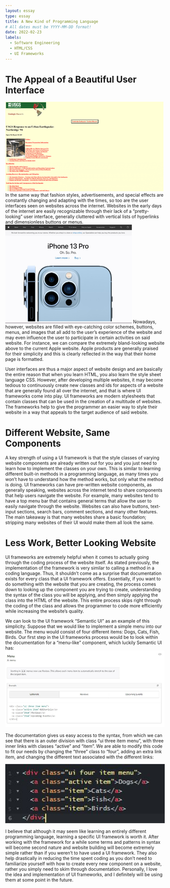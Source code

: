 ```yaml
---
layout: essay
type: essay
title: A New Kind of Programming Language
# All dates must be YYYY-MM-DD format!
date: 2022-02-23
labels:
  - Software Engineering
  - HTML/CSS
  - UI Frameworks
---
```




# The Appeal of a Beautiful User Interface

<img class="ui floated left medium image" src="../images/90s.png" width = "500">
In the same way that fashion styles, advertisements, and special effects are constantly changing and adapting with the times, so too are the user interfaces seen on websites across the internet. Websites in the early days of the internet are easily recognizable through their lack of a “pretty-looking” user interface, generally cluttered with vertical lists of hyperlinks and dimensionless buttons or menus.

 <img class="ui floated right medium image" src="../images/Apple.JPG" width = "400">
Nowadays, however, websites are filled with eye-catching color schemes, buttons, menus, and images that all add to the user’s experience of the website and may even influence the user to participate in certain activities on said website. For instance, we can compare the extremely bland-looking website above to the current Apple website. Apple products are generally praised for their simplicity and this is clearly reflected in the way that their home page is formatted.

User interfaces are thus a major aspect of website design and are basically the entire reason that when you learn HTML, you also learn the style sheet language CSS. However, after developing multiple websites, it may become tedious to continuously create new classes and ids for aspects of a website that are generally found all over the internet, and that is where UI frameworks come into play. UI frameworks are modern stylesheets that contain classes that can be used in the creation of a multitude of websites. The frameworks help to give the programmer an easier way to style their website in a way that appeals to the target audience of said website.
  

# Different Website, Same Components

A key strength of using a UI framework is that the style classes of varying website components are already written out for you and you just need to learn how to implement the classes on your own. This is similar to learning different built-in methods in a programming language, as many times you won’t have to understand how the method works, but only what the method is doing. UI frameworks can have pre-written website components, as generally speaking, websites across the internet tend to share components that help users navigate the website. For example, many websites tend to have a top menu bar that contains general terms that allow the user to easily navigate through the website. Websites can also have buttons, text-input sections, search bars, comment sections, and many other features. The main takeaway is that many websites share a basic foundation; stripping many websites of their UI would make them all look the same.

# Less Work, Better Looking Website

UI frameworks are extremely helpful when it comes to actually going through the coding process of the website itself. As stated previously, the implementation of the framework is very similar to calling a method in a coding language. Thus, it shouldn’t come as a surprise that documentation exists for every class that a UI framework offers. Essentially, if you want to do something with the website that you are creating, the process comes down to looking up the component you are trying to create, understanding the syntax of the class you will be applying, and then simply applying the class into the HTML of the website. This entire process skips right through the coding of the class and allows the programmer to code more efficiently while increasing the website’s quality.

We can look to the UI framework “Semantic UI” as an example of this simplicity. Suppose that we would like to implement a simple menu into our website. The menu would consist of four different items: Dogs, Cats, Fish, Birds. Our first step in the UI frameworks process would be to look within the documentation for a “menu-like” component, which luckily Semantic UI has:
<img class="ui large image" src="../images/Sem1.JPG">

The documentation gives us easy access to the syntax, from which we can see that there is an outer division with class “ui three item menu”, with three inner links with classes “active” and “item”. We are able to modify this code to fit our needs by changing the “three” class to “four”, adding an extra link item, and changing the different text associated with the different links:

<img class="ui large image" src="../images/Sem2.JPG" width = "600">

I believe that although it may seem like learning an entirely different programming language, learning a specific UI framework is worth it. After working with the framework for a while some terms and patterns in syntax will become second nature and website building will become extremely simple rather than if you weren’t to have used a UI framework. They also help drastically in reducing the time spent coding as you don’t need to familiarize yourself with how to create every new component on a website, rather you simply need to skim through documentation. Personally, I love the idea and implementation of UI frameworks, and I definitely will be using them at some point in the future.
